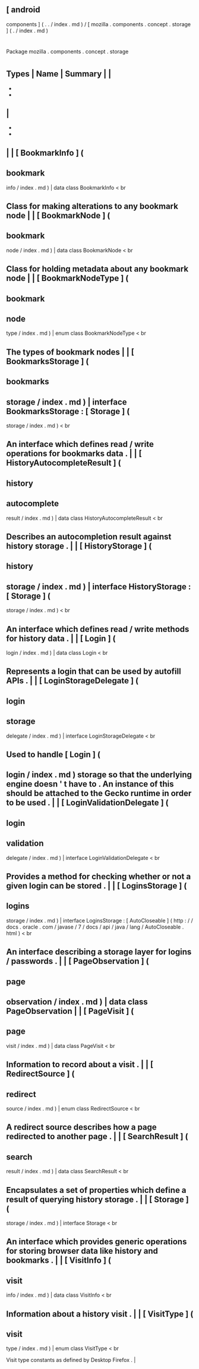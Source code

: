 [
android
-
components
]
(
.
.
/
index
.
md
)
/
[
mozilla
.
components
.
concept
.
storage
]
(
.
/
index
.
md
)
#
#
Package
mozilla
.
components
.
concept
.
storage
#
#
#
Types
|
Name
|
Summary
|
|
-
-
-
|
-
-
-
|
|
[
BookmarkInfo
]
(
-
bookmark
-
info
/
index
.
md
)
|
data
class
BookmarkInfo
<
br
>
Class
for
making
alterations
to
any
bookmark
node
|
|
[
BookmarkNode
]
(
-
bookmark
-
node
/
index
.
md
)
|
data
class
BookmarkNode
<
br
>
Class
for
holding
metadata
about
any
bookmark
node
|
|
[
BookmarkNodeType
]
(
-
bookmark
-
node
-
type
/
index
.
md
)
|
enum
class
BookmarkNodeType
<
br
>
The
types
of
bookmark
nodes
|
|
[
BookmarksStorage
]
(
-
bookmarks
-
storage
/
index
.
md
)
|
interface
BookmarksStorage
:
[
Storage
]
(
-
storage
/
index
.
md
)
<
br
>
An
interface
which
defines
read
/
write
operations
for
bookmarks
data
.
|
|
[
HistoryAutocompleteResult
]
(
-
history
-
autocomplete
-
result
/
index
.
md
)
|
data
class
HistoryAutocompleteResult
<
br
>
Describes
an
autocompletion
result
against
history
storage
.
|
|
[
HistoryStorage
]
(
-
history
-
storage
/
index
.
md
)
|
interface
HistoryStorage
:
[
Storage
]
(
-
storage
/
index
.
md
)
<
br
>
An
interface
which
defines
read
/
write
methods
for
history
data
.
|
|
[
Login
]
(
-
login
/
index
.
md
)
|
data
class
Login
<
br
>
Represents
a
login
that
can
be
used
by
autofill
APIs
.
|
|
[
LoginStorageDelegate
]
(
-
login
-
storage
-
delegate
/
index
.
md
)
|
interface
LoginStorageDelegate
<
br
>
Used
to
handle
[
Login
]
(
-
login
/
index
.
md
)
storage
so
that
the
underlying
engine
doesn
'
t
have
to
.
An
instance
of
this
should
be
attached
to
the
Gecko
runtime
in
order
to
be
used
.
|
|
[
LoginValidationDelegate
]
(
-
login
-
validation
-
delegate
/
index
.
md
)
|
interface
LoginValidationDelegate
<
br
>
Provides
a
method
for
checking
whether
or
not
a
given
login
can
be
stored
.
|
|
[
LoginsStorage
]
(
-
logins
-
storage
/
index
.
md
)
|
interface
LoginsStorage
:
[
AutoCloseable
]
(
http
:
/
/
docs
.
oracle
.
com
/
javase
/
7
/
docs
/
api
/
java
/
lang
/
AutoCloseable
.
html
)
<
br
>
An
interface
describing
a
storage
layer
for
logins
/
passwords
.
|
|
[
PageObservation
]
(
-
page
-
observation
/
index
.
md
)
|
data
class
PageObservation
|
|
[
PageVisit
]
(
-
page
-
visit
/
index
.
md
)
|
data
class
PageVisit
<
br
>
Information
to
record
about
a
visit
.
|
|
[
RedirectSource
]
(
-
redirect
-
source
/
index
.
md
)
|
enum
class
RedirectSource
<
br
>
A
redirect
source
describes
how
a
page
redirected
to
another
page
.
|
|
[
SearchResult
]
(
-
search
-
result
/
index
.
md
)
|
data
class
SearchResult
<
br
>
Encapsulates
a
set
of
properties
which
define
a
result
of
querying
history
storage
.
|
|
[
Storage
]
(
-
storage
/
index
.
md
)
|
interface
Storage
<
br
>
An
interface
which
provides
generic
operations
for
storing
browser
data
like
history
and
bookmarks
.
|
|
[
VisitInfo
]
(
-
visit
-
info
/
index
.
md
)
|
data
class
VisitInfo
<
br
>
Information
about
a
history
visit
.
|
|
[
VisitType
]
(
-
visit
-
type
/
index
.
md
)
|
enum
class
VisitType
<
br
>
Visit
type
constants
as
defined
by
Desktop
Firefox
.
|
